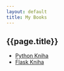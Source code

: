 ```yaml
---
layout: default
title: My Books
---
```



## {{page.title}}


* [Python Kniha](python-kniha/)
* [Flask Kniha](flask-kniha/)

